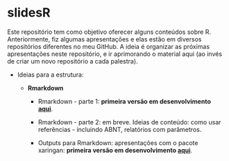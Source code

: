 # slidesR

Este repositório tem como objetivo oferecer alguns conteúdos sobre R. Anteriormente, fiz algumas apresentações e elas estão em diversos repositórios diferentes no meu GitHub. A ideia é organizar as próximas apresentações neste repositório, e ir aprimorando o material aqui (ao invés de criar um novo repositório a cada palestra).


- Ideias para a estrutura:

  - __Rmarkdown__

    - Rmarkdown - parte 1: __primeira versão em desenvolvimento [aqui](https://beatrizmilz.github.io/slidesR/rmarkdown1.html)__.
    
    - Rmarkdown - parte 2: em breve. Ideias de conteúdo: como usar referências - incluindo ABNT, relatórios com parâmetros. 
    
    - Outputs para Rmarkdown: apresentações com o pacote xaringan: __primeira versão em desenvolvimento [aqui](https://beatrizmilz.github.io/slidesR/xaringan.html)__.
    

    

